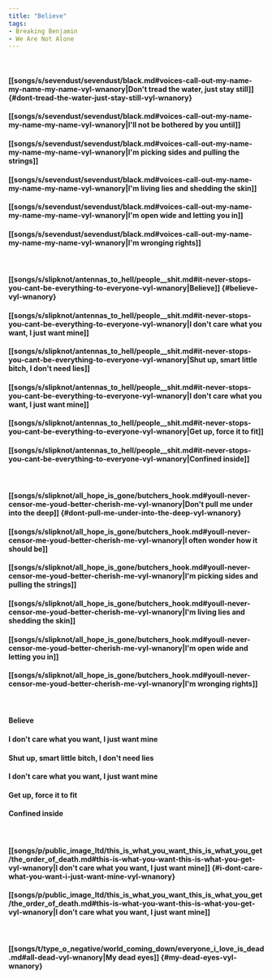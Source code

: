 ```yaml
---
title: "Believe"
tags:
- Breaking Benjamin
- We Are Not Alone
---
```

&nbsp;
#### [[songs/s/sevendust/sevendust/black.md#voices-call-out-my-name-my-name-my-name-vyl-wnanory|Don't tread the water, just stay still]] {#dont-tread-the-water-just-stay-still-vyl-wnanory}
#### [[songs/s/sevendust/sevendust/black.md#voices-call-out-my-name-my-name-my-name-vyl-wnanory|I'll not be bothered by you until]]
#### [[songs/s/sevendust/sevendust/black.md#voices-call-out-my-name-my-name-my-name-vyl-wnanory|I'm picking sides and pulling the strings]]
#### [[songs/s/sevendust/sevendust/black.md#voices-call-out-my-name-my-name-my-name-vyl-wnanory|I'm living lies and shedding the skin]]
#### [[songs/s/sevendust/sevendust/black.md#voices-call-out-my-name-my-name-my-name-vyl-wnanory|I'm open wide and letting you in]]
#### [[songs/s/sevendust/sevendust/black.md#voices-call-out-my-name-my-name-my-name-vyl-wnanory|I'm wronging rights]]
&nbsp;
#### [[songs/s/slipknot/antennas_to_hell/people__shit.md#it-never-stops-you-cant-be-everything-to-everyone-vyl-wnanory|Believe]] {#believe-vyl-wnanory}
#### [[songs/s/slipknot/antennas_to_hell/people__shit.md#it-never-stops-you-cant-be-everything-to-everyone-vyl-wnanory|I don't care what you want, I just want mine]]
#### [[songs/s/slipknot/antennas_to_hell/people__shit.md#it-never-stops-you-cant-be-everything-to-everyone-vyl-wnanory|Shut up, smart little bitch, I don't need lies]]
#### [[songs/s/slipknot/antennas_to_hell/people__shit.md#it-never-stops-you-cant-be-everything-to-everyone-vyl-wnanory|I don't care what you want, I just want mine]]
#### [[songs/s/slipknot/antennas_to_hell/people__shit.md#it-never-stops-you-cant-be-everything-to-everyone-vyl-wnanory|Get up, force it to fit]]
#### [[songs/s/slipknot/antennas_to_hell/people__shit.md#it-never-stops-you-cant-be-everything-to-everyone-vyl-wnanory|Confined inside]]
&nbsp;
#### [[songs/s/slipknot/all_hope_is_gone/butchers_hook.md#youll-never-censor-me-youd-better-cherish-me-vyl-wnanory|Don't pull me under into the deep]] {#dont-pull-me-under-into-the-deep-vyl-wnanory}
#### [[songs/s/slipknot/all_hope_is_gone/butchers_hook.md#youll-never-censor-me-youd-better-cherish-me-vyl-wnanory|I often wonder how it should be]]
#### [[songs/s/slipknot/all_hope_is_gone/butchers_hook.md#youll-never-censor-me-youd-better-cherish-me-vyl-wnanory|I'm picking sides and pulling the strings]]
#### [[songs/s/slipknot/all_hope_is_gone/butchers_hook.md#youll-never-censor-me-youd-better-cherish-me-vyl-wnanory|I'm living lies and shedding the skin]]
#### [[songs/s/slipknot/all_hope_is_gone/butchers_hook.md#youll-never-censor-me-youd-better-cherish-me-vyl-wnanory|I'm open wide and letting you in]]
#### [[songs/s/slipknot/all_hope_is_gone/butchers_hook.md#youll-never-censor-me-youd-better-cherish-me-vyl-wnanory|I'm wronging rights]]
&nbsp;
#### Believe
#### I don't care what you want, I just want mine
#### Shut up, smart little bitch, I don't need lies
#### I don't care what you want, I just want mine
#### Get up, force it to fit
#### Confined inside
&nbsp;
#### [[songs/p/public_image_ltd/this_is_what_you_want_this_is_what_you_get/the_order_of_death.md#this-is-what-you-want-this-is-what-you-get-vyl-wnanory|I don't care what you want, I just want mine]] {#i-dont-care-what-you-want-i-just-want-mine-vyl-wnanory}
#### [[songs/p/public_image_ltd/this_is_what_you_want_this_is_what_you_get/the_order_of_death.md#this-is-what-you-want-this-is-what-you-get-vyl-wnanory|I don't care what you want, I just want mine]]
&nbsp;
#### [[songs/t/type_o_negative/world_coming_down/everyone_i_love_is_dead.md#all-dead-vyl-wnanory|My dead eyes]] {#my-dead-eyes-vyl-wnanory}
